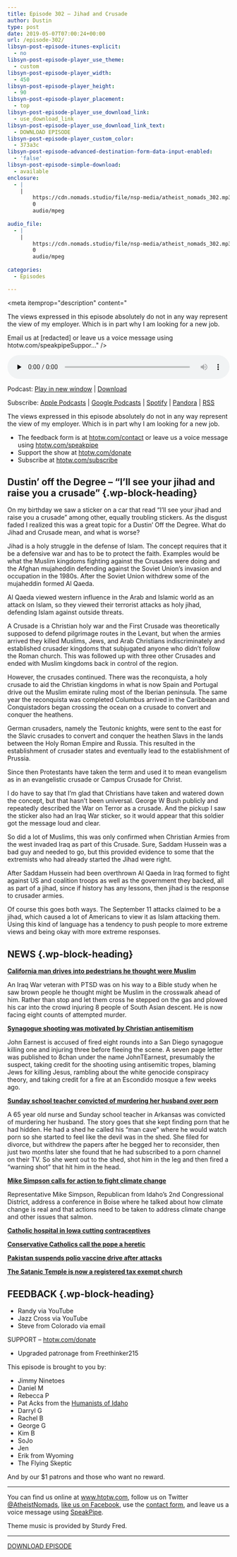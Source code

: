 ```yaml
---
title: ﻿Episode 302 – Jihad and Crusade
author: Dustin
type: post
date: 2019-05-07T07:00:24+00:00
url: /episode-302/
libsyn-post-episode-itunes-explicit:
  - no
libsyn-post-episode-player_use_theme:
  - custom
libsyn-post-episode-player_width:
  - 450
libsyn-post-episode-player_height:
  - 90
libsyn-post-episode-player_placement:
  - top
libsyn-post-episode-player_use_download_link:
  - use_download_link
libsyn-post-episode-player_use_download_link_text:
  - DOWNLOAD EPISODE
libsyn-post-episode-player_custom_color:
  - 373a3c
libsyn-post-episode-advanced-destination-form-data-input-enabled:
  - 'false'
libsyn-post-episode-simple-download:
  - available
enclosure:
  - |
    |
        https://cdn.nomads.studio/file/nsp-media/atheist_nomads_302.mp3
        0
        audio/mpeg
        
audio_file:
  - |
    |
        https://cdn.nomads.studio/file/nsp-media/atheist_nomads_302.mp3
        0
        audio/mpeg
        
categories:
  - Episodes

---
```

<div itemscope itemtype="http://schema.org/AudioObject">
  <meta itemprop="name" content="﻿Episode 302 &#8211; Jihad and Crusade" />
  
  <meta itemprop="uploadDate" content="2019-05-07T01:00:24-06:00" />
  
  <meta itemprop="encodingFormat" content="audio/mpeg" />
  
  <meta itemprop="description" content="




The views expressed in this episode absolutely do not in any way represent the view of my employer. Which is in part why I am looking for a new job.







Email us at [redacted] or leave us a voice message using htotw.com/speakpipeSuppor..." />
  
  <meta itemprop="contentUrl" content="https://dts.podtrac.com/redirect.mp3/cdn.nomads.studio/file/nsp-media/atheist_nomads_302.mp3" />
  
  <div class="powerpress_player" id="powerpress_player_8565">
    <audio class="wp-audio-shortcode" id="audio-3471-309" preload="none" style="width: 100%;" controls="controls"><source type="audio/mpeg" src="https://dts.podtrac.com/redirect.mp3/cdn.nomads.studio/file/nsp-media/atheist_nomads_302.mp3?_=309" /><a href="https://dts.podtrac.com/redirect.mp3/cdn.nomads.studio/file/nsp-media/atheist_nomads_302.mp3">https://dts.podtrac.com/redirect.mp3/cdn.nomads.studio/file/nsp-media/atheist_nomads_302.mp3</a></audio>
  </div>
</div>

<p class="powerpress_links powerpress_links_mp3">
  Podcast: <a href="https://dts.podtrac.com/redirect.mp3/cdn.nomads.studio/file/nsp-media/atheist_nomads_302.mp3" class="powerpress_link_pinw" target="_blank" title="Play in new window" onclick="return powerpress_pinw('https://htotw.com/?powerpress_pinw=3471-podcast');" rel="nofollow">Play in new window</a> | <a href="https://dts.podtrac.com/redirect.mp3/cdn.nomads.studio/file/nsp-media/atheist_nomads_302.mp3" class="powerpress_link_d" title="Download" rel="nofollow" download="atheist_nomads_302.mp3">Download</a>
</p>

<p class="powerpress_links powerpress_subscribe_links">
  Subscribe: <a href="https://podcasts.apple.com/us/podcast/humanists-take-on-the-world/id530050098?mt=2&ls=1" class="powerpress_link_subscribe powerpress_link_subscribe_itunes" target="_blank" title="Subscribe on Apple Podcasts" rel="nofollow">Apple Podcasts</a> | <a href="https://www.google.com/podcasts?feed=aHR0cDovL2F0aGVpc3Rub21hZHMubGlic3luLmNvbS9yc3M%3D" class="powerpress_link_subscribe powerpress_link_subscribe_googleplay" target="_blank" title="Subscribe on Google Podcasts" rel="nofollow">Google Podcasts</a> | <a href="https://open.spotify.com/show/3LzK2xZGike6Tc1GEMtMbr?si=LieN9SNuTpq96smuaUsH8A" class="powerpress_link_subscribe powerpress_link_subscribe_spotify" target="_blank" title="Subscribe on Spotify" rel="nofollow">Spotify</a> | <a href="https://www.pandora.com/podcast/atheist-nomads/PC:10122?corr=62071012&part=ug" class="powerpress_link_subscribe powerpress_link_subscribe_pandora" target="_blank" title="Subscribe on Pandora" rel="nofollow">Pandora</a> | <a href="https://htotw.com/feed/podcast/" class="powerpress_link_subscribe powerpress_link_subscribe_rss" target="_blank" title="Subscribe via RSS" rel="nofollow">RSS</a>
</p>

The views expressed in this episode absolutely do not in any way represent the view of my employer. Which is in part why I am looking for a new job.

<!--more-->

  * The feedback form is at [htotw.com/contact](https://htotw.com/contact) or leave us a voice message using <a href="https://htotw.com/speakpipe" target="_blank" rel="noopener noreferrer">htotw.com/speakpipe</a>
  * Support the show at <a href="https://htotw.com/donate" target="_blank" rel="noopener noreferrer">htotw.com/donate</a>
  * Subscribe at <a href="https://htotw.com/subscribe" target="_blank" rel="noopener noreferrer">htotw.com/subscribe</a>

## Dustin’ off the Degree &#8211; “I’ll see your jihad and raise you a crusade” {.wp-block-heading}

On my birthday we saw a sticker on a car that read “I’ll see your jihad and raise you a crusade” among other, equally troubling stickers. As the disgust faded I realized this was a great topic for a Dustin&#8217; Off the Degree. What do Jihad and Crusade mean, and what is worse?

Jihad is a holy struggle in the defense of Islam. The concept requires that it be a defensive war and has to be to protect the faith. Examples would be what the Muslim kingdoms fighting against the Crusades were doing and the Afghan mujaheddin defending against the Soviet Union’s invasion and occupation in the 1980s. After the Soviet Union withdrew some of the mujaheddin formed Al Qaeda.

Al Qaeda viewed western influence in the Arab and Islamic world as an attack on Islam, so they viewed their terrorist attacks as holy jihad, defending Islam against outside threats.

A Crusade is a Christian holy war and the First Crusade was theoretically supposed to defend pilgrimage routes in the Levant, but when the armies arrived they killed Muslims, Jews, and Arab Christians indiscriminately and established crusader kingdoms that subjugated anyone who didn’t follow the Roman church. This was followed up with three other Crusades and ended with Muslim kingdoms back in control of the region.

However, the crusades continued. There was the reconquista, a holy crusade to aid the Christian kingdoms in what is now Spain and Portugal drive out the Muslim emirate ruling most of the Iberian peninsula. The same year the reconquista was completed Columbus arrived in the Caribbean and Conquistadors began crossing the ocean on a crusade to convert and conquer the heathens.

German crusaders, namely the Teutonic knights, were sent to the east for the Slavic crusades to convert and conquer the heathen Slavs in the lands between the Holy Roman Empire and Russia. This resulted in the establishment of crusader states and eventually lead to the establishment of Prussia.

Since then Protestants have taken the term and used it to mean evangelism as in an evangelistic crusade or Campus Crusade for Christ.

I do have to say that I’m glad that Christians have taken and watered down the concept, but that hasn’t been universal. George W Bush publicly and repeatedly described the War on Terror as a crusade. And the pickup I saw the sticker also had an Iraq War sticker, so it would appear that this soldier got the message loud and clear.

So did a lot of Muslims, this was only confirmed when Christian Armies from the west invaded Iraq as part of this Crusade. Sure, Saddam Hussein was a bad guy and needed to go, but this provided evidence to some that the extremists who had already started the Jihad were right.

After Saddam Hussein had been overthrown Al Qaeda in Iraq formed to fight against US and coalition troops as well as the government they backed, all as part of a jihad, since if history has any lessons, then jihad is the response to crusader armies.

Of course this goes both ways. The September 11 attacks claimed to be a jihad, which caused a lot of Americans to view it as Islam attacking them. Using this kind of language has a tendency to push people to more extreme views and being okay with more extreme responses.

## NEWS {.wp-block-heading}

**[California man drives into pedestrians he thought were Muslim][1]**

An Iraq War veteran with PTSD was on his way to a Bible study when he saw brown people he thought might be Muslim in the crosswalk ahead of him. Rather than stop and let them cross he stepped on the gas and plowed his car into the crowd injuring 8 people of South Asian descent. He is now facing eight counts of attempted murder.

**[Synagogue shooting was motivated by Christian antisemitism][2]**

John Earnest is accused of fired eight rounds into a San Diego synagogue killing one and injuring three before fleeing the scene. A seven page letter was published to 8chan under the name JohnTEarnest, presumably the suspect, taking credit for the shooting using antisemitic tropes, blaming Jews for killing Jesus, rambling about the white genocide conspiracy theory, and taking credit for a fire at an Escondido mosque a few weeks ago.

**[Sunday school teacher convicted of murdering her husband over porn][3]**

A 65 year old nurse and Sunday school teacher in Arkansas was convicted of murdering her husband. The story goes that she kept finding porn that he had hidden. He had a shed he called his “man cave” where he would watch porn so she started to feel like the devil was in the shed. She filed for divorce, but withdrew the papers after he begged her to reconsider, then just two months later she found that he had subscribed to a porn channel on their TV. So she went out to the shed, shot him in the leg and then fired a “warning shot” that hit him in the head.

**[Mike Simpson calls for action to fight climate change][4]**

Representative Mike Simpson, Republican from Idaho’s 2nd Congressional District, address a conference in Boise where he talked about how climate change is real and that actions need to be taken to address climate change and other issues that salmon.

**[Catholic hospital in Iowa cutting contraceptives][5]**

**[Conservative Catholics call the pope a heretic][6]**

**[Pakistan suspends polio vaccine drive after attacks][7]**

**[The Satanic Temple is now a registered tax exempt church][8]**

## FEEDBACK {.wp-block-heading}

  * Randy via YouTube
  * Jazz Cross via YouTube
  * Steve from Colorado via email

SUPPORT &#8211; [htotw.com/donate][9] 

  * Upgraded patronage from Freethinker215

This episode is brought to you by:

  * Jimmy Ninetoes
  * Daniel M
  * Rebecca P
  * Pat Acks from the <a href="https://www.humanistsofidaho.org" target="_blank" rel="noopener noreferrer">Humanists of Idaho</a>
  * Darryl G
  * Rachel B
  * George G
  * Kim B
  * SoJo
  * Jen
  * Erik from Wyoming
  * The Flying Skeptic

And by our $1 patrons and those who want no reward.

<hr class="wp-block-separator" />

You can find us online at <a href="https://www.htotw.com/" target="_blank" rel="noopener noreferrer">www.htotw.com</a>, follow us on Twitter <a href="https://twitter.com/AtheistNomads" target="_blank" rel="noopener noreferrer">@AtheistNomads</a>, <a href="https://htotw.com/facebook" target="_blank" rel="noopener noreferrer">like us on Facebook</a>, use the [contact form](https://htotw.com/contact), and leave us a voice message using <a href="https://htotw.com/speakpipe" target="_blank" rel="noopener noreferrer">SpeakPipe</a>.

Theme music is provided by Sturdy Fred.

<hr class="wp-block-separator" />

[DOWNLOAD EPISODE][10]

 [1]: https://www.chicagotribune.com/news/nationworld/ct-california-pedestrians-hit-20190426-story.html
 [2]: https://www.independent.co.uk/news/world/americas/san-diego-synagogue-shooting-gunman-john-earnest-christian-antisemitism-a8895951.html
 [3]: https://www.nbcnews.com/news/us-news/sunday-school-teacher-convicted-murdering-her-husband-watching-porn-n998206
 [4]: https://grist.org/article/republican-rep-mike-simpson-its-my-party-and-ill-fight-climate-change-if-i-want-to/
 [5]: https://rewire.news/article/2019/04/23/a-catholic-hospital-in-iowa-offered-contraception-for-decades-then-the-bishop-found-out/
 [6]: https://thehill.com/policy/international/441558-catholic-conservatives-say-pope-francis-is-a-heretic-causing-one-of-the
 [7]: https://www.dw.com/en/pakistan-suspends-polio-vaccine-drive-after-health-worker-attacks/a-48510718
 [8]: https://www.patheos.com/blogs/infernal/2019/04/the-satanic-temple-is-now-a-registered-tax-exempt-church/
 [9]: https://htotw.com/donate
 [10]: https://dts.podtrac.com/redirect.mp3/cdn.nomads.studio/file/nsp-media/atheist_nomads_302.mp3